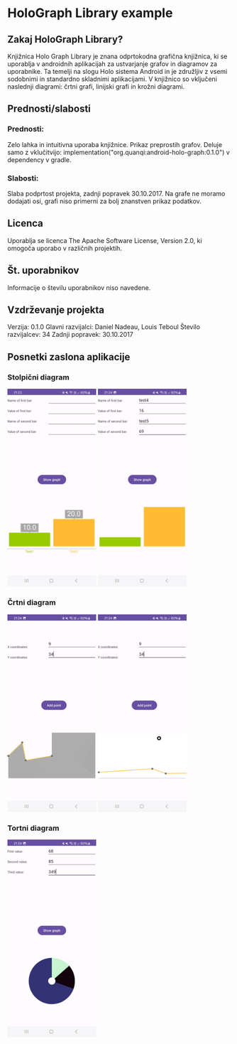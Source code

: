 # HoloGraph Library example

## Zakaj HoloGraph Library?
Knjižnica Holo Graph Library je znana odprtokodna grafična knjižnica, ki se uporablja v androidnih aplikacijah za ustvarjanje grafov in diagramov za uporabnike.
Ta temelji na slogu Holo sistema Android in je združljiv z vsemi sodobnimi in standardno skladnimi aplikacijami.
V knjižnico so vključeni naslednji diagrami: črtni grafi, linijski grafi in krožni diagrami.

## Prednosti/slabosti

### Prednosti:

Zelo lahka in intuitivna uporaba knjižnice. Prikaz preprostih grafov.
Deluje samo z vklučitvijo: implementation("org.quanqi:android-holo-graph:0.1.0") v dependency v gradle.

### Slabosti:

Slaba podprtost projekta, zadnji popravek 30.10.2017. Na grafe ne moramo dodajati osi, grafi niso primerni za bolj znanstven prikaz podatkov. 

## Licenca

Uporablja se licenca The Apache Software License, Version 2.0, ki omogoča uporabo v različnih projektih.

## Št. uporabnikov

Informacije o številu uporabnikov niso navedene.

## Vzdrževanje projekta

Verzija: 0.1.0
Glavni razvijalci: Daniel Nadeau, Louis Teboul
Število razvijalcev: 34
Zadnji popravek:  30.10.2017

## Posnetki zaslona aplikacije
### Stolpični diagram
<img src="bar1.jpg" width="200" alt="Example Image"/>
<img src="bar2.jpg" width="200" alt="Example Image"/>

### Črtni diagram
<img src="line1.jpg" width="200" alt="Example Image"/>
<img src="line2.jpg" width="200" alt="Example Image"/>

### Tortni diagram
<img src="pie1.jpg" width="200" alt="Example Image"/>
